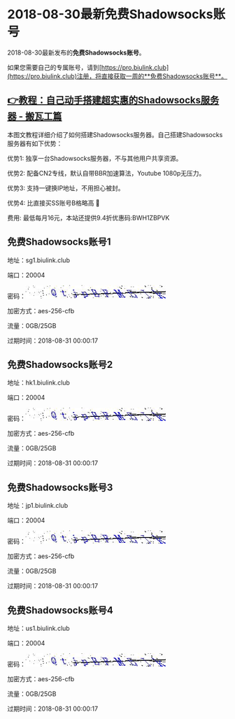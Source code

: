 # 2018-08-30最新**免费Shadowsocks账号**

2018-08-30最新发布的**免费Shadowsocks账号**。

如果您需要自己的专属账号，请到[https://pro.biulink.club](https://pro.biulink.club)注册，将直接获取一周的**免费Shadowsocks账号**。

## [👉教程：自己动手搭建超实惠的Shadowsocks服务器 - 搬瓦工篇](https://github.com/Biulink/ShadowsocksTutorials/blob/master/%E6%95%99%E6%82%A8%E8%87%AA%E5%B7%B1%E5%8A%A8%E6%89%8B%E6%90%AD%E5%BB%BA%E8%B6%85%E5%AE%9E%E6%83%A0%E7%9A%84Shadowsocks%E6%9C%8D%E5%8A%A1%E5%99%A8%20-%20%E6%90%AC%E7%93%A6%E5%B7%A5%E7%AF%87.md)
  
  本图文教程详细介绍了如何搭建Shadowsocks服务器。自己搭建Shadowsocks服务器有如下优势：

  优势1: 独享一台Shadowsocks服务器，不与其他用户共享资源。

  优势2: 配备CN2专线，默认自带BBR加速算法，Youtube 1080p无压力。

  优势3: 支持一键换IP地址，不用担心被封。

  优势4: 比直接买SS账号B格略高 🙂

  费用: 最低每月16元，本站还提供9.4折优惠码:BWH1ZBPVK  
## 免费Shadowsocks账号1

地址：sg1.biulink.club

端口：20004

密码：![免费Shadowsocks账号密码](../password/fb5c15b7-127b-457c-adec-8c95ccc9f6f8.jpg)

加密方式：aes-256-cfb

流量：0GB/25GB

过期时间：2018-08-31 00:00:17

## 免费Shadowsocks账号2

地址：hk1.biulink.club

端口：20004

密码：![免费Shadowsocks账号密码](../password/fb5c15b7-127b-457c-adec-8c95ccc9f6f8.jpg)

加密方式：aes-256-cfb

流量：0GB/25GB

过期时间：2018-08-31 00:00:17

## 免费Shadowsocks账号3

地址：jp1.biulink.club

端口：20004

密码：![免费Shadowsocks账号密码](../password/fb5c15b7-127b-457c-adec-8c95ccc9f6f8.jpg)

加密方式：aes-256-cfb

流量：0GB/25GB

过期时间：2018-08-31 00:00:17

## 免费Shadowsocks账号4

地址：us1.biulink.club

端口：20004

密码：![免费Shadowsocks账号密码](../password/fb5c15b7-127b-457c-adec-8c95ccc9f6f8.jpg)

加密方式：aes-256-cfb

流量：0GB/25GB

过期时间：2018-08-31 00:00:17

